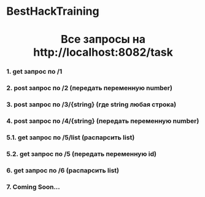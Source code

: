 # BestHackTraining
<h1 align="center">Все  запросы на http://localhost:8082/task</h1>
<h3>1. get запрос по /1</h3>
<h3>2. post запрос по /2 (передать переменную number)</h3>
<h3>3. post запрос по /3/{string} (где string любая строка)</h3>
<h3>4. post запрос по /4/{string} (передать переменную number)</h3>
<h3>5.1. get запрос по /5/list (распарсить list)</h3>
<h3>5.2. get запрос по /5 (передать переменную id)</h3>
<h3>6. get запрос по /6 (распарсить list)</h3>
<h3>7. Coming Soon...</h3>
